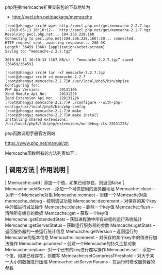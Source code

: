 php连接memcache扩展安装包的下载地址为

* http://pecl.php.net/package/memcache

```shell
[root@zhangyz src]# wget http://pecl.php.net/get/memcache-2.2.7.tgz 
--2019-03-11 16:10:12--  http://pecl.php.net/get/memcache-2.2.7.tgz
Resolving pecl.php.net... 104.236.228.160
Connecting to pecl.php.net|104.236.228.160|:80... connected.
HTTP request sent, awaiting response... 200 OK
Length: 36459 (36K) [application/octet-stream]
Saving to: “memcache-2.2.7.tgz”

2019-03-11 16:10:13 (167 KB/s) - “memcache-2.2.7.tgz” saved [36459/36459]

[root@zhangyz src]# tar -xf memcache-2.2.7.tgz
[root@zhangyz src]# cd memcache-2.2.7
[root@zhangyz memcache-2.2.7]# /usr/local/php5/bin/phpize 
Configuring for:
PHP Api Version:         20131106
Zend Module Api No:      20131226
Zend Extension Api No:   220131226
[root@zhangyz memcache-2.2.7]# ./configure --with-php-config=/usr/local/php5/bin/php-config 
[root@zhangyz memcache-2.2.7]# make
[root@zhangyz memcache-2.2.7]# make install
Installing shared extensions:     /usr/local/php5/lib/php/extensions/no-debug-zts-20131226/
```


php函数调用手册官方网站 

https://www.php.net/manual/zh


Memcache函数所有的方法列表如下：


| 调用方法 | 作用说明 |
-----------------------
| Memcache::add | 添加一个值，如果已经存在，则返回false | 
Memcache::addServer – 添加一个可供使用的服务器地址 
Memcache::close – 关闭一个Memcache对象 
Memcache::connect – 创建一个Memcache对象 
memcache_debug – 控制调试功能 
Memcache::decrement – 对保存的某个key中的值进行减法操作 
Memcache::delete – 删除一个key值 
Memcache::flush – 清除所有缓存的数据 
Memcache::get – 获取一个key值 
Memcache::getExtendedStats – 获取进程池中所有进程的运行系统统计 
Memcache::getServerStatus – 获取运行服务器的参数 
Memcache::getStats – 返回服务器的一些运行统计信息 
Memcache::getVersion – 返回运行的Memcache的版本信息 
Memcache::increment – 对保存的某个key中的值进行加法操作 
Memcache::pconnect – 创建一个Memcache的持久连接对象 
Memcache::replace -对一个已有的key进行覆写操作 
Memcache::set – 添加一个值，如果已经存在，则覆写 
Memcache::setCompressThreshold – 对大于某一大小的数据进行压缩 
Memcache::setServerParams – 在运行时修改服务器的参数
